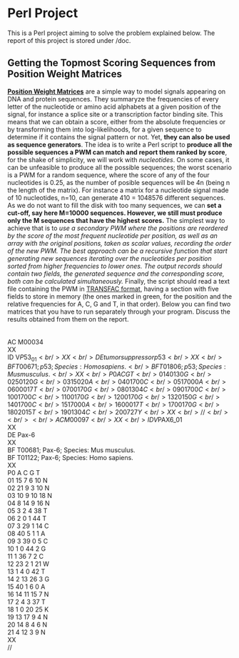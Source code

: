 Perl Project
===

This is a Perl project aiming to solve the problem explained below.
The report of this project is stored under /doc.

Getting the Topmost Scoring Sequences from Position Weight Matrices
-----------

<a href="http://en.wikipedia.org/wiki/Position_weight_matrix"><strong>Position Weight Matrices</strong></a> are a simple way to model signals appearing on DNA and protein sequences. They summaryze the frequencies of every letter of the nucleotide or amino acid alphabets at a given position of the signal, for instance a splice site or a transcription factor binding site. This means that we can obtain a score, either from the absolute frequencies or by transforming them into log-likelihoods, for a given sequence to determine if it contains the signal pattern or not. Yet, <strong>they can also be used as sequence generators</strong>. The idea is to write a Perl script to <strong>produce all the possible sequences a PWM can match and report them ranked by score</strong>, for the shake of simplicity, we will work with <em>nucleotides</em>. On some cases, it can be unfeasible to produce all the possible sequences; the worst scenario is a PWM for a random sequence, where the score of any of the four nucleotides is 0.25, as the number of posible sequences will be 4n (being n the length of the matrix). For instance a matrix for a nucleotide signal made of 10 nucleotides, n=10, can generate 410 = 1048576 different sequences. As we do not want to fill the disk with too many sequences, we can <strong>set a cut-off, say here M=10000 sequences. However, we still must produce only the M sequences that have the highest scores.</strong> The simplest way to achieve that is to <em>use a secondary PWM where the positions are reordered by the score of the most frequent nucleotide per position, as well as an array with the original positions, taken as scalar values, recording the order of the new PWM. The best approach can be a recursive function that start generating new sequences iterating over the nucleotides per position sorted from higher frequencies to lower ones. The output records should contain two fields, the generated sequence and the corresponding score, both can be calculated simultaneously.</em> Finally, the script should read a text file containing the PWM in <a href="http://meme.nbcr.net/meme/doc/transfac-format.html">TRANSFAC format</a>, having a section with five fields to store in memory (the ones marked in green, for the position and the relative frequencies for A, C, G and T, in that order). Below you can find two matrices that you have to run separately through your program. Discuss the results obtained from them on the report.
<br /><br /><br />
AC  M00034<br />
XX<br />
ID  V$P53_01<br />
XX<br />
DE  tumor suppressor p53<br />
XX<br />
BF  T00671; p53; Species: Homo sapiens.<br />
BF  T01806; p53; Species: Mus musculus.<br />
XX<br />
P0      A      C      G      T<br />
01      4      0     13      0      G<br />
02      5      0     12      0      G<br />
03     15      0      2      0      A<br />
04      0     17      0      0      C<br />
05     17      0      0      0      A<br />
06      0      0      0     17      T<br />
07      0      0     17      0      G<br />
08      0     13      0      4      C<br />
09      0     17      0      0      C<br />
10      0     17      0      0      C<br />
11      0      0     17      0      G<br />
12      0      0     17      0      G<br />
13      2      0     15      0      G<br />
14      0     17      0      0      C<br />
15     17      0      0      0      A<br />
16      0      0      0     17      T<br />
17      0      0     17      0      G<br />
18      0      2      0     15      T<br />
19      0     13      0      4      C<br />
20      0      7      2      7      Y<br />
XX<br />
//<br />
<br />
<br />
AC  M00097<br />
XX<br />
ID  V$PAX6_01<br />
XX<br />
DE  Pax-6<br />
XX<br />
BF  T00681; Pax-6; Species: Mus musculus.<br />
BF  T01122; Pax-6; Species: Homo sapiens.<br />
XX<br />
P0      A      C      G      T<br />
01     15      7      6     10      N<br />
02     21      9      3     10      N<br />
03     10      9     10     18      N<br />
04      8     14      9     16      N<br />
05      3      2      4     38      T<br />
06      2      0      1     44      T<br />
07      3     29      1     14      C<br />
08     40      5      1      1      A<br />
09      3     39      0      5      C<br />
10      1      0     44      2      G<br />
11      1     36      7      2      C<br />
12     23      2      1     21      W<br />
13      1      4      0     42      T<br />
14      2     13     26      3      G<br />
15     40      1      6      0      A<br />
16     14     11     15      7      N<br />
17      2      4      3     37      T<br />
18      1      0     20     25      K<br />
19     13     17      9      4      N<br />
20     14      8      4      6      N<br />
21      4     12      3      9      N<br />
XX<br />
//<br />
